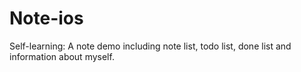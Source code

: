 # Note-ios
Self-learning: A note demo including note list, todo list, done list and information about myself.
